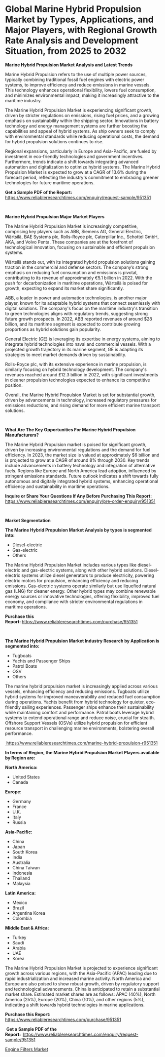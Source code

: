 <p><h1>Global Marine Hybrid Propulsion Market by Types, Applications, and Major Players, with Regional Growth Rate Analysis and Development Situation, from 2025 to 2032</h1></p><p><strong>Marine Hybrid Propulsion Market Analysis and Latest Trends</strong></p>
<p><p>Marine Hybrid Propulsion refers to the use of multiple power sources, typically combining traditional fossil fuel engines with electric power systems, to improve efficiency and reduce emissions in marine vessels. This technology enhances operational flexibility, lowers fuel consumption, and minimizes environmental impact, making it increasingly attractive to the maritime industry.</p><p>The Marine Hybrid Propulsion Market is experiencing significant growth, driven by stricter regulations on emissions, rising fuel prices, and a growing emphasis on sustainability within the shipping sector. Innovations in battery technology and energy management systems are further boosting the capabilities and appeal of hybrid systems. As ship owners seek to comply with environmental standards while reducing operational costs, the demand for hybrid propulsion solutions continues to rise.</p><p>Regional expansions, particularly in Europe and Asia-Pacific, are fueled by investment in eco-friendly technologies and government incentives. Furthermore, trends indicate a shift towards integrating advanced automation and digitalization to optimize hybrid systems. The Marine Hybrid Propulsion Market is expected to grow at a CAGR of 13.6% during the forecast period, reflecting the industry's commitment to embracing greener technologies for future maritime operations.</p></p>
<p><strong>Get a Sample PDF of the Report:&nbsp;</strong> <a href="https://www.reliableresearchtimes.com/enquiry/request-sample/951351?utm_campaign=2774&utm_medium=2&utm_source=Github&utm_content=ia&utm_term=30032025&utm_id=marine-hybrid-propulsion">https://www.reliableresearchtimes.com/enquiry/request-sample/951351</a></p>
<p>&nbsp;</p>
<p><strong>Marine Hybrid Propulsion Major Market Players</strong></p>
<p><p>The Marine Hybrid Propulsion Market is increasingly competitive, comprising key players such as ABB, Siemens AG, General Electric, Wärtsilä, BAE Systems plc, Rolls-Royce plc, Caterpillar Inc., Schottel GmbH, AKA, and Volvo Penta. These companies are at the forefront of technological innovation, focusing on sustainable and efficient propulsion systems.</p><p>Wärtsilä stands out, with its integrated hybrid propulsion solutions gaining traction in the commercial and defense sectors. The company’s strong emphasis on reducing fuel consumption and emissions is pivotal, contributing to its revenue of approximately €5.1 billion in 2022. With the push for decarbonization in maritime operations, Wärtsilä is poised for growth, expecting to expand its market share significantly.</p><p>ABB, a leader in power and automation technologies, is another major player, known for its adaptable hybrid systems that connect seamlessly with digital solutions. The company's focus on the maritime industry's transition to green technologies aligns with regulatory trends, suggesting strong future growth prospects. In 2022, ABB reported revenues of around $28 billion, and its maritime segment is expected to contribute growing proportions as hybrid solutions gain popularity.</p><p>General Electric (GE) is leveraging its expertise in energy systems, aiming to integrate hybrid technologies into naval and commercial vessels. With a projected growth trajectory in its marine segment, GE is adapting its strategies to meet market demands driven by sustainability. </p><p>Rolls-Royce plc, with its extensive experience in marine propulsion, is similarly focusing on hybrid technology development. The company's revenues reached around £12.3 billion in 2022, with significant investments in cleaner propulsion technologies expected to enhance its competitive position.</p><p>Overall, the Marine Hybrid Propulsion Market is set for substantial growth, driven by advancements in technology, increased regulatory pressures for emissions reductions, and rising demand for more efficient marine transport solutions.</p></p>
<p>&nbsp;</p>
<p><strong>What Are The Key Opportunities For Marine Hybrid Propulsion Manufacturers?</strong></p>
<p><p>The Marine Hybrid Propulsion market is poised for significant growth, driven by increasing environmental regulations and the demand for fuel efficiency. In 2023, the market size is valued at approximately $6 billion and is projected to grow at a CAGR of around 8% through 2030. Key trends include advancements in battery technology and integration of alternative fuels. Regions like Europe and North America lead adoption, influenced by stringent emissions standards. Future outlook indicates a shift towards fully autonomous and digitally integrated hybrid systems, enhancing operational efficiency and sustainability in maritime operations.</p></p>
<p><strong>Inquire or Share Your Questions If Any Before Purchasing This Report:</strong> <a href="https://www.reliableresearchtimes.com/enquiry/pre-order-enquiry/951351?utm_campaign=2774&utm_medium=2&utm_source=Github&utm_content=ia&utm_term=30032025&utm_id=marine-hybrid-propulsion">https://www.reliableresearchtimes.com/enquiry/pre-order-enquiry/951351</a></p>
<p>&nbsp;</p>
<p><strong>Market Segmentation</strong></p>
<p><strong>The Marine Hybrid Propulsion Market Analysis by types is segmented into:</strong></p>
<p><ul><li>Diesel-electric</li><li>Gas-electric</li><li>Others</li></ul></p>
<p><p>The Marine Hybrid Propulsion Market includes various types like diesel-electric and gas-electric systems, along with other hybrid solutions. Diesel-electric systems utilize diesel generators to produce electricity, powering electric motors for propulsion, enhancing efficiency and reducing emissions. Gas-electric systems operate similarly but use liquefied natural gas (LNG) for cleaner energy. Other hybrid types may combine renewable energy sources or innovative technologies, offering flexibility, improved fuel economy, and compliance with stricter environmental regulations in maritime operations.</p></p>
<p><strong>Purchase this Report:&nbsp;</strong><a href="https://www.reliableresearchtimes.com/purchase/951351?utm_campaign=2774&utm_medium=2&utm_source=Github&utm_content=ia&utm_term=30032025&utm_id=marine-hybrid-propulsion">https://www.reliableresearchtimes.com/purchase/951351</a></p>
<p>&nbsp;</p>
<p><strong>The Marine Hybrid Propulsion Market Industry Research by Application is segmented into:</strong></p>
<p><ul><li>Tugboats</li><li>Yachts and Passenger Ships</li><li>Patrol Boats</li><li>OSV</li><li>Others</li></ul></p>
<p><p>The marine hybrid propulsion market is increasingly applied across various vessels, enhancing efficiency and reducing emissions. Tugboats utilize hybrid systems for improved maneuverability and reduced fuel consumption during operations. Yachts benefit from hybrid technology for quieter, eco-friendly sailing experiences. Passenger ships enhance their sustainability while maintaining comfort and performance. Patrol boats leverage hybrid systems to extend operational range and reduce noise, crucial for stealth. Offshore Support Vessels (OSVs) utilize hybrid propulsion for efficient resource transport in challenging marine environments, bolstering overall performance.</p></p>
<p><a href="https://www.reliableresearchtimes.com/marine-hybrid-propulsion-r951351?utm_campaign=2774&utm_medium=2&utm_source=Github&utm_content=ia&utm_term=30032025&utm_id=marine-hybrid-propulsion">&nbsp;https://www.reliableresearchtimes.com/marine-hybrid-propulsion-r951351</a></p>
<p><strong>In terms of Region, the Marine Hybrid Propulsion Market Players available by Region are:</strong></p>
<p>
    <p> <strong> North America: </strong>
        <ul>
            <li>United States</li>
            <li>Canada</li>
        </ul>
        </p> 
    <p> <strong> Europe: </strong>
        <ul>
            <li>Germany</li>
            <li>France</li>
            <li>U.K.</li>
            <li>Italy</li>
            <li>Russia</li>
        </ul>
        </p> 
    <p> <strong> Asia-Pacific: </strong>
        <ul>
            <li>China</li>
            <li>Japan</li>
            <li>South Korea</li>
            <li>India</li>
            <li>Australia</li>
            <li>China Taiwan</li>
            <li>Indonesia</li>
            <li>Thailand</li>
            <li>Malaysia</li>
        </ul>
        </p> 
    <p> <strong> Latin America: </strong>
        <ul>
            <li>Mexico</li>
            <li>Brazil</li>
            <li>Argentina Korea</li>
            <li>Colombia</li>
        </ul>
        </p> 
    <p> <strong> Middle East & Africa: </strong>
        <ul>
            <li>Turkey</li>
            <li>Saudi</li>
            <li>Arabia</li>
            <li>UAE</li>
            <li>Korea</li>
        </ul>
    </p>
    </p>
<p><p>The Marine Hybrid Propulsion Market is projected to experience significant growth across various regions, with the Asia-Pacific (APAC) leading due to rapid industrialization and increased marine activity. North America and Europe are also poised to show robust growth, driven by regulatory support and technological advancements. China is anticipated to retain a substantial market share. Estimated market shares are as follows: APAC (40%), North America (25%), Europe (20%), China (10%), and other regions (5%), indicating a shift towards hybrid technologies in marine applications.</p></p>
<p><strong>Purchase this Report: </strong><a href="https://www.reliableresearchtimes.com/purchase/951351?utm_campaign=2774&utm_medium=2&utm_source=Github&utm_content=ia&utm_term=30032025&utm_id=marine-hybrid-propulsion">https://www.reliableresearchtimes.com/purchase/951351</a></p>
<p>&nbsp;<strong>Get a Sample PDF of the Report:&nbsp;&nbsp;</strong><a href="https://www.reliableresearchtimes.com/enquiry/request-sample/951351?utm_campaign=2774&utm_medium=2&utm_source=Github&utm_content=ia&utm_term=30032025&utm_id=marine-hybrid-propulsion">https://www.reliableresearchtimes.com/enquiry/request-sample/951351</a></p>
<p><strong></strong></p>
<p><p><a href="https://github.com/bholdsfofie/Market-Research-Report-List-1/blob/main/engine-filters-market.md?utm_campaign=2774&utm_medium=2&utm_source=Github&utm_content=ia&utm_term=30032025&utm_id=marine-hybrid-propulsion">Engine Filters Market</a></p></p>